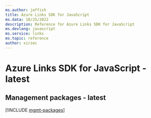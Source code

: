 ```yaml
---
ms.author: jeffish
title: Azure Links SDK for JavaScript
ms.data: 10/25/2022
description: Reference for Azure Links SDK for JavaScript
ms.devlang: javascript
ms.service: links
ms.topic: reference
author: xirzec
---
```

# Azure Links SDK for JavaScript - latest

## Management packages - latest
[!INCLUDE [mgmt-packages](links-mgmt-index.md)]